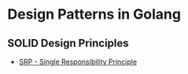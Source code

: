 # Design Patterns in Golang

## SOLID Design Principles

- [SRP - Single Responsibility Principle](/solid/single-responsability-principle/README.md)
